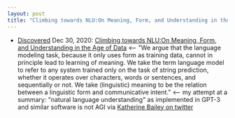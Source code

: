 ```yaml
---
layout: post
title: "Climbing towards NLU:On Meaning, Form, and Understanding in the Age of Data"
---
```

* [Discovered](http://rolandtanglao.com/2020/07/29/p1-blogthis-checkvist-list-links-to-blog/) Dec 30, 2020: [Climbing towards NLU:On Meaning, Form, and Understanding in the Age of Data](https://www.aclweb.org/anthology/2020.acl-main.463.pdf) <-- "We argue that the language modeling task, because it only uses form as training data, cannot in principle lead to learning of meaning. We take the term language model to refer to any system trained only on the task of string prediction, whether it operates over characters, words or sentences, and sequentially or not. We take (linguistic) meaning to be the relation between a linguistic form and communicative intent." <-- my attempt at a summary: "natural language understanding" as implemented in GPT-3 and similar software is not AGI via [Katherine Bailey on twitter](https://twitter.com/katherinebailey/status/1284944491464597505)
